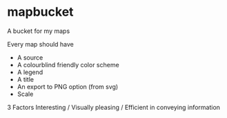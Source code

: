 # mapbucket
A bucket for my maps

Every map should have
- A source
- A colourblind friendly color scheme
- A legend
- A title
- An export to PNG option (from svg)
- Scale


3 Factors
Interesting / Visually pleasing / Efficient in conveying information

